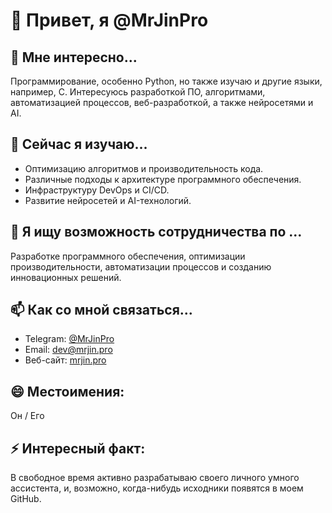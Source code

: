 # 👋 Привет, я @MrJinPro

## 👀 Мне интересно...
Программирование, особенно Python, но также изучаю и другие языки, например, C. Интересуюсь разработкой ПО, алгоритмами, автоматизацией процессов, веб-разработкой, а также нейросетями и AI.

## 🌱 Сейчас я изучаю...
- Оптимизацию алгоритмов и производительность кода.
- Различные подходы к архитектуре программного обеспечения.
- Инфраструктуру DevOps и CI/CD.
- Развитие нейросетей и AI-технологий.

## 💞️ Я ищу возможность сотрудничества по ...
Разработке программного обеспечения, оптимизации производительности, автоматизации процессов и созданию инновационных решений.

## 📫 Как со мной связаться...
- Telegram: [@MrJinPro](https://t.me/MrJinPro)
- Email: dev@mrjin.pro
- Веб-сайт: [mrjin.pro](https://mrjin.pro)

## 😄 Местоимения:
Он / Его

## ⚡ Интересный факт:
В свободное время активно разрабатываю своего личного умного ассистента, и, возможно, когда-нибудь исходники появятся в моем GitHub.
